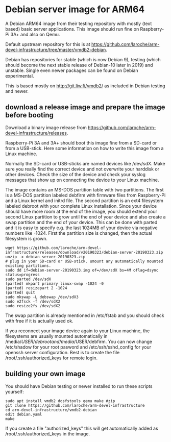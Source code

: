 # Debian server image for ARM64

A Debian ARM64 image from their testing repository with mostly (text based)
basic server applications. This image should run fine on Raspberry-Pi 3A+
and also on Qemu.

Default upstream repository for this is at
https://github.com/laroche/arm-devel-infrastructure/tree/master/vmdb2-debian.

Debian has repositories for stable (which is now Debian 9), testing (which
should become the next stable release of Debian-10 later in 2019) and unstable.
Single even newer packages can be found on Debian experimental.

This is based mostly on http://git.liw.fi/vmdb2/ as included in Debian testing and newer.


## download a release image and prepare the image before booting

Download a binary image release from
https://github.com/laroche/arm-devel-infrastructure/releases.

Raspberry-Pi 3A and 3A+ should boot this image fine from a SD-card or from
a USB-stick. Here some information on how to write this image from a Linux
machine.

Normally the SD-card or USB-sticks are named devices like /dev/sdX. Make sure
you really find the correct device and not overwrite your harddisk or other
devices. Check the size of the device and check your syslog messages that show
up on connecting the device to your Linux machine.

The image contains an MS-DOS partition table with two partitions. The first
is a MS-DOS partition labeled debfirm with firmware files from Raspberry-Pi
and a Linux kernel and initrd file. The second partition is an ext4 filesystem
labeled debroot with your complete Linux installation.
Since your device should have more room at the end of the image, you should
extend your second Linux partition to grow until the end of your device and
also create a swap partition and the end of your device. This can be done
with parted and it is easy to specify e.g. the last 1024MB of your device
via negative numbers like -1024. First the partition size is changed, then
the actual filesystem is grown.

```shell
wget https://github.com/laroche/arm-devel-infrastructure/releases/download/v20190323/debian-server-20190323.zip
unzip -x debian-server-20190323.zip
# plug in your SD-card or USB-stick. umount any automatically mounted existing partitions.
sudo dd if=debian-server-20190323.img of=/dev/sdX bs=4M oflag=dsync status=progress
sudo parted /dev/sdX
(parted) mkpart primary linux-swap -1024 -0
(parted) resizepart 2 -1024
(parted) quit
sudo mkswap -L debswap /dev/sdX3
sudo e2fsck -f /dev/sdX2
sudo resize2fs /dev/sdX2
```

The swap partition is already mentioned in /etc/fstab and you should check with free
if it is actually used ok.

If you reconnect your image device again to your Linux machine, the
filesystems are usually mounted automatically in /media/$USER/debroot
and /media/$USER/debfirm.
You can now change /etc/shadow for your root pasword and /etc/ssh/sshd_config
for your openssh server configuration.
Best is to create the file /root/.ssh/authorized_keys for remote login.


## building your own image

You should have Debian testing or newer installed to run these scripts
yourself:

```shell
sudo apt install vmdb2 dosfstools qemu make #zip
git clone https://github.com/laroche/arm-devel-infrastructure
cd arm-devel-infrastructure/vmdb2-debian
edit debian.yaml
make
```

If you create a file "authorized_keys" this will get automatically added as
/root/.ssh/authorized_keys in the image.

